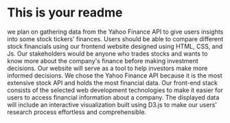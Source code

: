 # This is your readme
we plan on gathering data from the Yahoo Finance API to give users insights into
some stock tickers' finances. Users should be able to compare different stock financials using our frontend
website designed using HTML, CSS, and Js. Our stakeholders would be anyone who trades stocks and
wants to know more about the company's finance before making investment decisions. Our website will
serve as a tool to help investors make more informed decisions. We chose the Yahoo Finance API because
it is the most extensive stock API and holds the most financial data. Our front-end stack consists of the
selected web development technologies to make it easier for users to access financial information about a
company. The displayed data will include an interactive visualization built using D3.js to make our users'
research process effortless and comprehensible.
